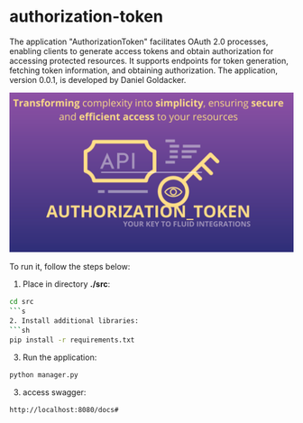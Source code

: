 # authorization-token
The application "AuthorizationToken" facilitates OAuth 2.0 processes, enabling clients to generate access tokens and obtain authorization for accessing protected resources. It supports endpoints for token generation, fetching token information, and obtaining authorization. The application, version 0.0.1, is developed by Daniel Goldacker. 

<img src="./files/authorization-token.png">

To run it, follow the steps below:

1. Place in directory **./src**:
```sh
cd src
```s
2. Install additional libraries:
```sh
pip install -r requirements.txt
```
3. Run the application:
```sh
python manager.py
```

3. access swagger:
```sh
http://localhost:8080/docs#
```
